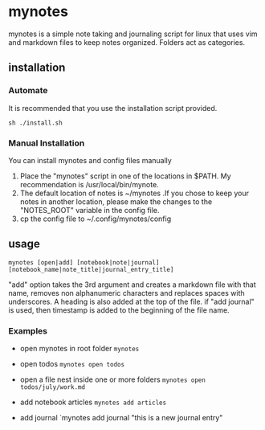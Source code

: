 # mynotes

mynotes is a simple note taking and journaling script for linux that uses vim and markdown files to keep notes organized. Folders act as categories. 


## installation 

### Automate
It is recommended that you use the installation script provided.

`sh ./install.sh`

### Manual Installation

You can install mynotes and config files manually 

1. Place the "mynotes" script in one of the locations in $PATH. My recommendation is /usr/local/bin/mynote. 
2. The default location of notes is ~/mynotes .If you chose to keep your notes in another location, please make the changes to the "NOTES_ROOT" variable in the config file. 
3. cp the config file to ~/.config/mynotes/config
 

## usage 

`mynotes [open|add] [notebook|note|journal] [notebook_name|note_title|journal_entry_title]`

"add" option takes the 3rd argument and creates a markdown file with that name, removes non alphanumeric characters and replaces spaces with underscores. A heading is also added at the top of the file.
if "add journal" is used, then timestamp is added to the beginning of the file name. 

### Examples

- open mynotes in root folder
`mynotes`

- open todos
`mynotes open todos`

- open a file nest inside one or more folders
`mynotes open todos/july/work.md`

- add notebook articles
`mynotes add articles`

- add journal 
`mynotes add journal "this is a new journal entry"

